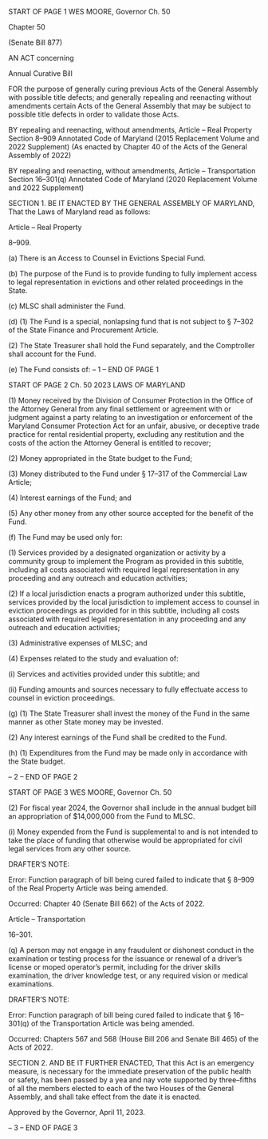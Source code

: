 START OF PAGE 1
WES MOORE, Governor Ch. 50

Chapter 50

(Senate Bill 877)

AN ACT concerning

Annual Curative Bill

FOR the purpose of generally curing previous Acts of the General Assembly with possible
title defects; and generally repealing and reenacting without amendments certain
Acts of the General Assembly that may be subject to possible title defects in order to
validate those Acts.

BY repealing and reenacting, without amendments,
Article – Real Property
Section 8–909
Annotated Code of Maryland
(2015 Replacement Volume and 2022 Supplement)
(As enacted by Chapter 40 of the Acts of the General Assembly of 2022)

BY repealing and reenacting, without amendments,
Article – Transportation
Section 16–301(q)
Annotated Code of Maryland
(2020 Replacement Volume and 2022 Supplement)

SECTION 1. BE IT ENACTED BY THE GENERAL ASSEMBLY OF MARYLAND,
That the Laws of Maryland read as follows:

Article – Real Property

8–909.

(a) There is an Access to Counsel in Evictions Special Fund.

(b) The purpose of the Fund is to provide funding to fully implement access to
legal representation in evictions and other related proceedings in the State.

(c) MLSC shall administer the Fund.

(d) (1) The Fund is a special, nonlapsing fund that is not subject to § 7–302 of
the State Finance and Procurement Article.

(2) The State Treasurer shall hold the Fund separately, and the
Comptroller shall account for the Fund.

(e) The Fund consists of:
– 1 –
END OF PAGE 1

START OF PAGE 2
Ch. 50 2023 LAWS OF MARYLAND

(1) Money received by the Division of Consumer Protection in the Office of
the Attorney General from any final settlement or agreement with or judgment against a
party relating to an investigation or enforcement of the Maryland Consumer Protection Act
for an unfair, abusive, or deceptive trade practice for rental residential property, excluding
any restitution and the costs of the action the Attorney General is entitled to recover;

(2) Money appropriated in the State budget to the Fund;

(3) Money distributed to the Fund under § 17–317 of the Commercial Law
Article;

(4) Interest earnings of the Fund; and

(5) Any other money from any other source accepted for the benefit of the
Fund.

(f) The Fund may be used only for:

(1) Services provided by a designated organization or activity by a
community group to implement the Program as provided in this subtitle, including all costs
associated with required legal representation in any proceeding and any outreach and
education activities;

(2) If a local jurisdiction enacts a program authorized under this subtitle,
services provided by the local jurisdiction to implement access to counsel in eviction
proceedings as provided for in this subtitle, including all costs associated with required
legal representation in any proceeding and any outreach and education activities;

(3) Administrative expenses of MLSC; and

(4) Expenses related to the study and evaluation of:

(i) Services and activities provided under this subtitle; and

(ii) Funding amounts and sources necessary to fully effectuate
access to counsel in eviction proceedings.

(g) (1) The State Treasurer shall invest the money of the Fund in the same
manner as other State money may be invested.

(2) Any interest earnings of the Fund shall be credited to the Fund.

(h) (1) Expenditures from the Fund may be made only in accordance with the
State budget.

– 2 –
END OF PAGE 2

START OF PAGE 3
WES MOORE, Governor Ch. 50

(2) For fiscal year 2024, the Governor shall include in the annual budget
bill an appropriation of $14,000,000 from the Fund to MLSC.

(i) Money expended from the Fund is supplemental to and is not intended to take
the place of funding that otherwise would be appropriated for civil legal services from any
other source.

DRAFTER’S NOTE:

Error: Function paragraph of bill being cured failed to indicate that § 8–909 of the
Real Property Article was being amended.

Occurred: Chapter 40 (Senate Bill 662) of the Acts of 2022.

Article – Transportation

16–301.

(q) A person may not engage in any fraudulent or dishonest conduct in the
examination or testing process for the issuance or renewal of a driver’s license or moped
operator’s permit, including for the driver skills examination, the driver knowledge test, or
any required vision or medical examinations.

DRAFTER’S NOTE:

Error: Function paragraph of bill being cured failed to indicate that § 16–301(q) of
the Transportation Article was being amended.

Occurred: Chapters 567 and 568 (House Bill 206 and Senate Bill 465) of the Acts of
2022.

SECTION 2. AND BE IT FURTHER ENACTED, That this Act is an emergency
measure, is necessary for the immediate preservation of the public health or safety, has
been passed by a yea and nay vote supported by three–fifths of all the members elected to
each of the two Houses of the General Assembly, and shall take effect from the date it is
enacted.

Approved by the Governor, April 11, 2023.

– 3 –
END OF PAGE 3